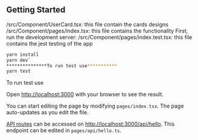 
## Getting Started
/src/Component/UserCard.tsx: this file contain the cards designs
/src/Component/pages/index.tsx: this file contains the functionality
First, run the development server:
/src/Component/pages/index.test.tsx: this file contains the jest testing 
of the app

```bash
yarn install
yarn dev`
***************To run test use***********
yarn test
```
To run test use



Open [http://localhost:3000](http://localhost:3000) with your browser to see the result.

You can start editing the page by modifying `pages/index.tsx`. The page auto-updates as you edit the file.

[API routes](https://nextjs.org/docs/api-routes/introduction) can be accessed on [http://localhost:3000/api/hello](http://localhost:3000/api/hello). This endpoint can be edited in `pages/api/hello.ts`.



